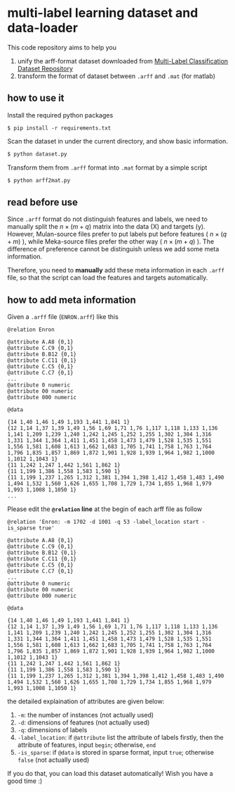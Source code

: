 # multi-label learning dataset and data-loader

This code repository aims to help you

1. unify the arff-format dataset downloaded from [Multi-Label Classification Dataset Repository](https://www.uco.es/kdis/mllresources/)
2. transform the format of dataset between `.arff` and `.mat` (for matlab)

## how to use it

Install the required python packages

```
$ pip install -r requirements.txt
```

Scan the dataset in under the current directory, 
and show basic information. 

```bash
$ python dataset.py
```

Transform them from `.arff` format into `.mat` format by a simple script

```bash
$ python arff2mat.py
```

## read before use

Since `.arff` format do not distinguish features and labels, 
we need to manually split the 
$n \times (m+q)$ matrix into the data (X) and targets (y). 
However, Mulan-source files prefer to put labels put before features 
( $n \times (q+m)$ ), 
while Meka-source files prefer the other way ( $n \times (m+q)$ ). 
The difference of preference cannot be distinguish unless we add some meta information. 

Therefore, you need to **manually** add these meta information in each `.arff` file,
so that the script can load the features and targets automatically. 
 
## how to add meta information

Given a `.arff` file (`ENRON.arff`) like this

```
@relation Enron

@attribute A.A8 {0,1}
@attribute C.C9 {0,1}
@attribute B.B12 {0,1}
@attribute C.C11 {0,1}
@attribute C.C5 {0,1}
@attribute C.C7 {0,1}
...
@attribute 0 numeric
@attribute 00 numeric
@attribute 000 numeric

@data

{14 1,40 1,46 1,49 1,193 1,441 1,841 1}
{12 1,14 1,37 1,39 1,49 1,56 1,69 1,71 1,76 1,117 1,118 1,133 1,136 1,141 1,209 1,239 1,240 1,242 1,245 1,252 1,255 1,302 1,304 1,316 1,331 1,344 1,364 1,411 1,451 1,458 1,473 1,479 1,528 1,535 1,551 1,556 1,581 1,608 1,613 1,662 1,683 1,705 1,741 1,758 1,763 1,764 1,796 1,835 1,857 1,869 1,872 1,901 1,928 1,939 1,964 1,982 1,1000 1,1012 1,1043 1}
{11 1,242 1,247 1,442 1,561 1,862 1}
{11 1,199 1,386 1,558 1,583 1,590 1}
{11 1,199 1,237 1,265 1,312 1,381 1,394 1,398 1,412 1,458 1,483 1,490 1,494 1,532 1,560 1,626 1,655 1,708 1,729 1,734 1,855 1,968 1,979 1,993 1,1008 1,1050 1}
...
```

Please edit the **`@relation` line** at the begin of each arff file as follow 

```
@relation 'Enron: -m 1702 -d 1001 -q 53 -label_location start -is_sparse true'

@attribute A.A8 {0,1}
@attribute C.C9 {0,1}
@attribute B.B12 {0,1}
@attribute C.C11 {0,1}
@attribute C.C5 {0,1}
@attribute C.C7 {0,1}
...
@attribute 0 numeric
@attribute 00 numeric
@attribute 000 numeric

@data

{14 1,40 1,46 1,49 1,193 1,441 1,841 1}
{12 1,14 1,37 1,39 1,49 1,56 1,69 1,71 1,76 1,117 1,118 1,133 1,136 1,141 1,209 1,239 1,240 1,242 1,245 1,252 1,255 1,302 1,304 1,316 1,331 1,344 1,364 1,411 1,451 1,458 1,473 1,479 1,528 1,535 1,551 1,556 1,581 1,608 1,613 1,662 1,683 1,705 1,741 1,758 1,763 1,764 1,796 1,835 1,857 1,869 1,872 1,901 1,928 1,939 1,964 1,982 1,1000 1,1012 1,1043 1}
{11 1,242 1,247 1,442 1,561 1,862 1}
{11 1,199 1,386 1,558 1,583 1,590 1}
{11 1,199 1,237 1,265 1,312 1,381 1,394 1,398 1,412 1,458 1,483 1,490 1,494 1,532 1,560 1,626 1,655 1,708 1,729 1,734 1,855 1,968 1,979 1,993 1,1008 1,1050 1}
``` 

the detailed explaination of attributes are given below: 

1. `-m`: the number of instances (not actually used)
2. `-d`: dimensions of features (not actually used)
3. `-q`: dimensions of labels
4. `-label_location`: if `@attribute` list the attribute of labels firstly, then the attribute of features, input `begin`; otherwise, `end`
5. `-is_sparse`: if `@data` is stored in sparse format, input `true`; otherwise `false` (not actually used)

If you do that, you can load this dataset automatically! 
Wish you have a good time :) 
